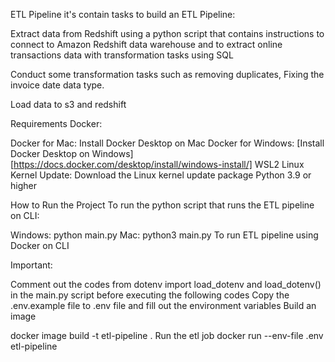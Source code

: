 ﻿ETL Pipeline
it's contain tasks to build an ETL Pipeline:

Extract data from Redshift using a python script that contains instructions to connect to Amazon Redshift data warehouse and to extract online transactions data with transformation tasks using SQL

Conduct some transformation tasks such as removing duplicates, Fixing the invoice date data type.

Load data to s3 and redshift

Requirements
Docker:

Docker for Mac: Install Docker Desktop on Mac
Docker for Windows: [Install Docker Desktop on Windows][https://docs.docker.com/desktop/install/windows-install/]
WSL2 Linux Kernel Update: Download the Linux kernel update package
Python 3.9 or higher

How to Run the Project
To run the python script that runs the ETL pipeline on CLI:

Windows:
    python main.py
Mac:
    python3 main.py
To run ETL pipeline using Docker on CLI

Important:

Comment out the codes from dotenv import load_dotenv and load_dotenv() in the main.py script before executing the following codes
Copy the .env.example file to .env file and fill out the environment variables
Build an image

  docker image build -t etl-pipeline .
Run the etl job
  docker run --env-file .env etl-pipeline
